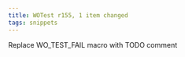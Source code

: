 ```yaml
---
title: WOTest r155, 1 item changed
tags: snippets
---
```


Replace WO_TEST_FAIL macro with TODO comment
